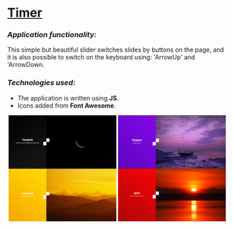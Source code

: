 # [Timer](https://mkaell.github.io/vertical-slider/)

### _Application functionality:_ 
This simple but beautiful slider switches slides by buttons on the page, and it is also possible to switch on the keyboard using: 'ArrowUp' and 'ArrowDown.

### _Technologies used:_ 
- The application is written using **JS**.
- Icons added from **Font Awesome**.


<div align="center">
  <img src="./img/first.png" align="center" width='49%'>
  <img src="./img/second.png"align="center" width='49%'>
  <img src="./img/third.png"align="center" width='49%'>
  <img src="./img/fourth.png"align="center" width='49%'>
</div>
